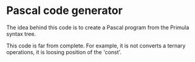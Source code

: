 # Pascal code generator

The idea behind this code is to create a Pascal program from the Primula syntax tree.

This code is far from complete. For example, it is not converts a ternary operations, it is loosing position of the 'const'.
